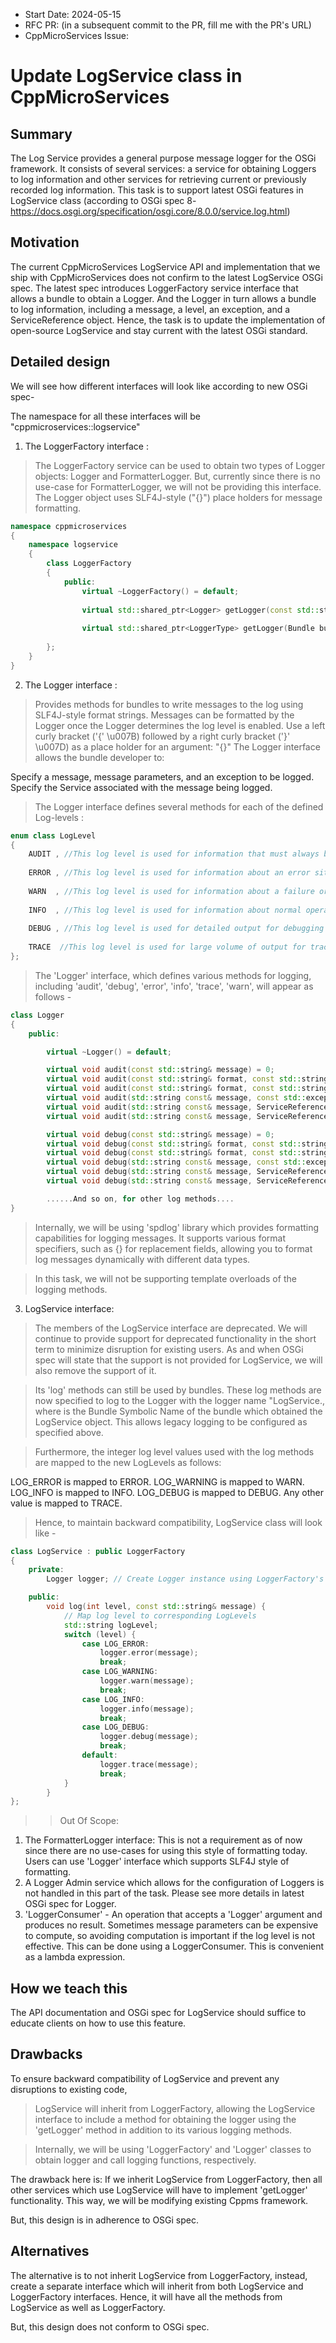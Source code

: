 - Start Date: 2024-05-15
- RFC PR: (in a subsequent commit to the PR, fill me with the PR's URL)
- CppMicroServices Issue: 

# Update LogService class in CppMicroServices

## Summary

The Log Service provides a general purpose message logger for the OSGi framework. It consists of several services: a service for obtaining Loggers to log information and other services for retrieving current or previously recorded log information.
This task is to support latest OSGi features in LogService class (according to OSGi spec 8- https://docs.osgi.org/specification/osgi.core/8.0.0/service.log.html)

## Motivation

The current CppMicroServices LogService API and implementation that we ship with CppMicroServices does not confirm to the latest LogService OSGi spec.
The latest spec introduces LoggerFactory service interface that allows a bundle to obtain a Logger. And the Logger in turn allows a bundle to log information, including a message, a level, an exception, and a ServiceReference object.
Hence, the task is to update the implementation of open-source LogService and stay current with the latest OSGi standard.

## Detailed design

We will see how different interfaces will look like according to new OSGi spec-

The namespace for all these interfaces will be "cppmicroservices::logservice"

1. The LoggerFactory interface :

> The LoggerFactory service can be used to obtain two types of Logger objects: Logger and FormatterLogger. But, currently since there is no use-case for FormatterLogger, we will not be providing this interface.
> The Logger object uses SLF4J-style ("{}") place holders for message formatting.

```c++
namespace cppmicroservices
{
    namespace logservice
    {
        class LoggerFactory
        {
            public:
                virtual ~LoggerFactory() = default;
 
                virtual std::shared_ptr<Logger> getLogger(const std::string& name) const = 0;
 
                virtual std::shared_ptr<LoggerType> getLogger(Bundle bundle, const std::string& name) const = 0;
 
        };
    }
}
```

2. The Logger interface :

> Provides methods for bundles to write messages to the log using SLF4J-style format strings. 
> Messages can be formatted by the Logger once the Logger determines the log level is enabled. Use a left curly bracket ('{' \u007B) followed by a right curly bracket ('}' \u007D) as a place holder for an argument: "{}"
> The Logger interface allows the bundle developer to:

  Specify a message, message parameters, and an exception to be logged.
  Specify the Service associated with the message being logged.

> The Logger interface defines several methods for each of the defined Log-levels :

```c++
enum class LogLevel
{
    AUDIT , //This log level is used for information that must always be logged.
 
    ERROR , //This log level is used for information about an error situation.
 
    WARN  , //This log level is used for information about a failure or unwanted situation that is not blocking.
 
    INFO  , //This log level is used for information about normal operation.
 
    DEBUG , //This log level is used for detailed output for debugging operations.
 
    TRACE  //This log level is used for large volume of output for tracing operations.
};
```

> The 'Logger' interface, which defines various methods for logging, including 'audit', 'debug', 'error', 'info', 'trace', 'warn', will appear as follows -

```c++
class Logger
{
    public:

        virtual ~Logger() = default;

        virtual void audit(const std::string& message) = 0;
        virtual void audit(const std::string& format, const std::string& arg) = 0;
        virtual void audit(const std::string& format, const std::string& arg1, const std::string& arg2) = 0;
        virtual void audit(std::string const& message, const std::exception_ptr ex) = 0;
        virtual void audit(std::string const& message, ServiceReferenceBase const& sr) = 0;
        virtual void audit(std::string const& message, ServiceReferenceBase const& sr, const std::exception_ptr ex) = 0;

        virtual void debug(const std::string& message) = 0;
        virtual void debug(const std::string& format, const std::string& arg) = 0;
        virtual void debug(const std::string& format, const std::string& arg1, const std::string& arg2) = 0;
        virtual void debug(std::string const& message, const std::exception_ptr ex) = 0;
        virtual void debug(std::string const& message, ServiceReferenceBase const& sr) = 0;
        virtual void debug(std::string const& message, ServiceReferenceBase const& sr, const std::exception_ptr ex) = 0;

        ......And so on, for other log methods....
}
```
> Internally, we will be using 'spdlog' library which provides formatting capabilities for logging messages. It supports various format specifiers, such as {} for replacement fields, allowing you to format log messages dynamically with different data types.

> In this task, we will not be supporting template overloads of the logging methods.

3. LogService interface:

> The members of the LogService interface are deprecated. We will continue to provide support for deprecated functionality in the short term to minimize disruption for existing users. As and when OSGi spec will state that the support is not provided for LogService, we will also remove the support of it.

> Its 'log' methods can still be used by bundles. These log methods are now specified to log to the Logger with the logger name "LogService.<bsn>, where <bsn> is the Bundle Symbolic Name of the bundle which obtained the LogService object. This allows legacy logging to be configured as specified above.

> Furthermore, the integer log level values used with the log methods are mapped to the new LogLevels as follows:

  LOG_ERROR is mapped to ERROR.
  LOG_WARNING is mapped to WARN.
  LOG_INFO is mapped to INFO.
  LOG_DEBUG is mapped to DEBUG.
  Any other value is mapped to TRACE.

> Hence, to maintain backward compatibility,  LogService class will look like -

```c++
class LogService : public LoggerFactory
{
    private:
        Logger logger; // Create Logger instance using LoggerFactory's 'getLogger()' method

    public:
        void log(int level, const std::string& message) {
            // Map log level to corresponding LogLevels
            std::string logLevel;
            switch (level) {
                case LOG_ERROR:
                    logger.error(message);
                    break;
                case LOG_WARNING:
                    logger.warn(message);
                    break;
                case LOG_INFO:
                    logger.info(message);
                    break;
                case LOG_DEBUG:
                    logger.debug(message);
                    break;
                default:
                    logger.trace(message);
                    break;
            }
        }
};
```

>> Out Of Scope:

1. The FormatterLogger interface: This is not a requirement as of now since there are no use-cases for using this style of formatting today. Users can use 'Logger' interface which supports SLF4J style of formatting.
2. A Logger Admin service which allows for the configuration of Loggers is not handled in this part of the task. Please see more details in latest OSGi spec for Logger.
3. 'LoggerConsumer' -  An operation that accepts a 'Logger' argument and produces no result.  Sometimes message parameters can be expensive to compute, so avoiding computation is important if the log level is not effective. This can be done using a LoggerConsumer. This is convenient as a lambda expression.


## How we teach this

The API documentation and OSGi spec for LogService should suffice to educate clients on how to use this feature.

## Drawbacks

To ensure backward compatibility of LogService and prevent any disruptions to existing code,
> LogService will inherit from LoggerFactory, allowing the LogService interface to include a method for obtaining the logger using the 'getLogger' method in addition to its various logging methods.

> Internally, we will be using 'LoggerFactory' and 'Logger' classes to obtain logger and call logging functions, respectively.

The drawback here is: If we inherit LogService from LoggerFactory, then all other services which use LogService will have to implement 'getLogger' functionality. This way, we will be modifying existing Cppms framework.

But, this design is in adherence to OSGi spec.

## Alternatives

The alternative is to not inherit LogService from LoggerFactory, instead, create a separate interface which will inherit from both LogService and LoggerFactory interfaces. Hence, it will have all the methods  from LogService as well as LoggerFactory.

But, this design does not conform to OSGi spec.
